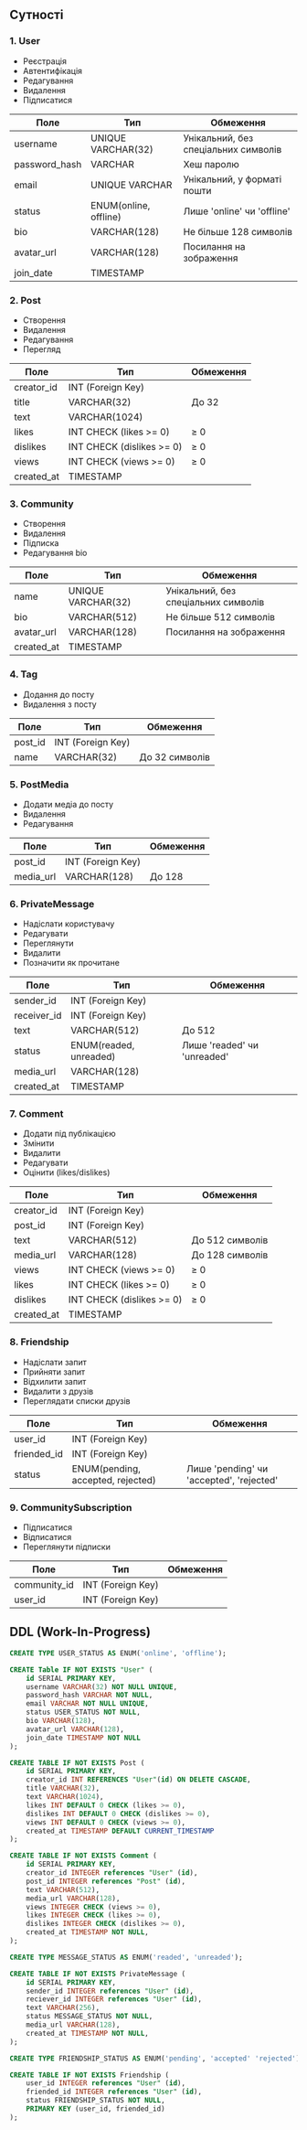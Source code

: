 ## Сутності

### 1. User
- Реєстрація
- Автентифікація
- Редагування
- Видалення
- Підписатися


| Поле          | Тип                   | Обмеження                            |
|---------------|-----------------------|--------------------------------------|
| username      | UNIQUE VARCHAR(32)    | Унікальний, без спеціальних символів |
| password_hash | VARCHAR               | Хеш паролю                           |
| email         | UNIQUE VARCHAR        | Унікальний, у форматі пошти          |
| status        | ENUM(online, offline) | Лише 'online' чи 'offline'           |
| bio           | VARCHAR(128)          | Не більше 128 символів               |
| avatar_url    | VARCHAR(128)          | Посилання на зображення              |
| join_date     | TIMESTAMP             |                                      |


### 2. Post
- Створення
- Видалення
- Редагування
- Перегляд


| Поле          | Тип                         | Обмеження            |
|---------------|-----------------------------|----------------------|
| creator_id    | INT (Foreign Key)           |                      |
| title         | VARCHAR(32)                 | До 32                |
| text          | VARCHAR(1024)               |                      |
| likes         | INT CHECK (likes >= 0)      | ≥ 0                  |
| dislikes      | INT CHECK (dislikes >= 0)   | ≥ 0                  |
| views         | INT CHECK (views >= 0)      | ≥ 0                  |
| created_at    | TIMESTAMP                   |                      |


### 3. Community
- Створення
- Видалення
- Підписка
- Редагування bio


| Поле          | Тип                                | Обмеження                            |
|---------------|------------------------------------|--------------------------------------|
| name          | UNIQUE VARCHAR(32)                 | Унікальний, без спеціальних символів |
| bio           | VARCHAR(512)                       | Не більше 512 символів               |
| avatar_url    | VARCHAR(128)                       | Посилання на зображення              |
| created_at    | TIMESTAMP                          |                                      |


### 4. Tag
- Додання до посту
- Видалення з посту


| Поле          | Тип               | Обмеження         | 
|---------------|-------------------|-------------------|
| post_id       | INT (Foreign Key) |                   |
| name          | VARCHAR(32)       | До 32 символів    |


### 5. PostMedia
- Додати медіа до посту
- Видалення
- Редагування


| Поле          | Тип                         | Обмеження            |
|---------------|-----------------------------|----------------------|
| post_id       | INT (Foreign Key)           |                      |
| media_url     | VARCHAR(128)                | До 128               |


### 6. PrivateMessage
- Надіслати користувачу
- Редагувати
- Переглянути
- Видалити
- Позначити як прочитане


| Поле          | Тип                    | Обмеження                    | 
|---------------|------------------------|------------------------------|
| sender_id     | INT (Foreign Key)      |                              |
| receiver_id   | INT (Foreign Key)      |                              |
| text          | VARCHAR(512)           | До 512                       |
| status        | ENUM(readed, unreaded) | Лише 'readed' чи 'unreaded'  |
| media_url     | VARCHAR(128)           |                              |
| created_at    | TIMESTAMP              |                              |


### 7. Comment
- Додати під публікацією
- Змінити
- Видалити
- Редагувати
- Оцінити (likes/dislikes)


| Поле          | Тип                          | Обмеження              |
|---------------|------------------------------|------------------------|
| creator_id    | INT (Foreign Key)            |                        |
| post_id       | INT (Foreign Key)            |                        |
| text          | VARCHAR(512)                 | До 512 символів        |
| media_url     | VARCHAR(128)                 | До 128 символів        |
| views         | INT CHECK (views >= 0)       | ≥ 0                    |
| likes         | INT CHECK (likes >= 0)       | ≥ 0                    |
| dislikes      | INT CHECK (dislikes >= 0)    | ≥ 0                    |
| created_at    | TIMESTAMP                    |                        |


### 8. Friendship
- Надіслати запит
- Прийняти запит 
- Відхилити запит
- Видалити з друзів
- Переглядати списки друзів


| Поле          | Тип                                | Обмеження                                | 
|---------------|------------------------------------|------------------------------------------|
| user_id       | INT (Foreign Key)                  |                                          |
| friended_id   | INT (Foreign Key)                  |                                          |
| status        | ENUM(pending, accepted, rejected)  | Лише 'pending' чи 'accepted', 'rejected' |


### 9. CommunitySubscription
- Підписатися
- Відписатися
- Переглянути підписки

| Поле          | Тип                                | Обмеження              |
|---------------|------------------------------------|------------------------|
| community_id  | INT (Foreign Key)                  |                        |
| user_id       | INT (Foreign Key)                  |                        |



## DDL (Work-In-Progress)

```sql
CREATE TYPE USER_STATUS AS ENUM('online', 'offline');

CREATE Table IF NOT EXISTS "User" (
    id SERIAL PRIMARY KEY,
    username VARCHAR(32) NOT NULL UNIQUE,
    password_hash VARCHAR NOT NULL,
    email VARCHAR NOT NULL UNIQUE,
    status USER_STATUS NOT NULL,
    bio VARCHAR(128),
    avatar_url VARCHAR(128),
    join_date TIMESTAMP NOT NULL
);
```

```sql
CREATE TABLE IF NOT EXISTS Post (
    id SERIAL PRIMARY KEY,
    creator_id INT REFERENCES "User"(id) ON DELETE CASCADE,
    title VARCHAR(32),
    text VARCHAR(1024),
    likes INT DEFAULT 0 CHECK (likes >= 0),
    dislikes INT DEFAULT 0 CHECK (dislikes >= 0),
    views INT DEFAULT 0 CHECK (views >= 0),
    created_at TIMESTAMP DEFAULT CURRENT_TIMESTAMP
);
```

```sql
CREATE TABLE IF NOT EXISTS Comment (
    id SERIAL PRIMARY KEY,
    creator_id INTEGER references "User" (id),
    post_id INTEGER references "Post" (id),
    text VARCHAR(512),
    media_url VARCHAR(128),
    views INTEGER CHECK (views >= 0),
    likes INTEGER CHECK (likes >= 0),
    dislikes INTEGER CHECK (dislikes >= 0),
    created_at TIMESTAMP NOT NULL,
);
```

```sql
CREATE TYPE MESSAGE_STATUS AS ENUM('readed', 'unreaded');

CREATE TABLE IF NOT EXISTS PrivateMessage (
    id SERIAL PRIMARY KEY,
    sender_id INTEGER references "User" (id),
    reciever_id INTEGER references "User" (id),
    text VARCHAR(256),
    status MESSAGE_STATUS NOT NULL,
    media_url VARCHAR(128),
    created_at TIMESTAMP NOT NULL,
);
```

```sql
CREATE TYPE FRIENDSHIP_STATUS AS ENUM('pending', 'accepted' 'rejected');

CREATE TABLE IF NOT EXISTS Friendship (
    user_id INTEGER references "User" (id),
    friended_id INTEGER references "User" (id),
    status FRIENDSHIP_STATUS NOT NULL,
    PRIMARY KEY (user_id, friended_id)
);
```
